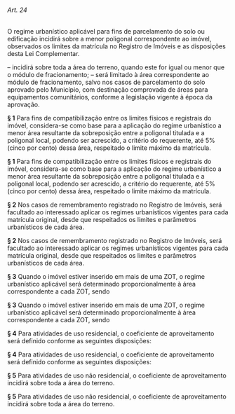
###### Art. 24
O regime urbanístico aplicável para fins de parcelamento do solo ou edificação incidirá sobre a menor poligonal correspondente ao imóvel, observados os limites da matrícula no Registro de Imóveis e as disposições desta Lei Complementar.

– incidirá sobre toda a área do terreno, quando este for igual ou menor que o módulo de fracionamento;
– será limitado à área correspondente ao módulo de fracionamento, salvo nos casos de parcelamento do solo aprovado pelo Município, com destinação comprovada de áreas para equipamentos comunitários, conforme a legislação vigente à época da aprovação.

**§ 1** Para fins de compatibilização entre os limites físicos e registrais do imóvel, considera-se como base para a aplicação do regime urbanístico a menor área resultante da sobreposição entre a poligonal titulada e a poligonal local, podendo ser acrescido, a critério do requerente, até 5% (cinco por cento) dessa área, respeitado o limite máximo da matrícula.

**§ 1** Para fins de compatibilização entre os limites físicos e registrais do imóvel, considera-se como base para a aplicação do regime urbanístico a menor área resultante da sobreposição entre a poligonal titulada e a poligonal local, podendo ser acrescido, a critério do requerente, até 5% (cinco por cento) dessa área, respeitado o limite máximo da matrícula.

**§ 2** Nos casos de remembramento registrado no Registro de Imóveis, será facultado ao interessado aplicar os regimes urbanísticos vigentes para cada matrícula original, desde que respeitados os limites e parâmetros urbanísticos de cada área.

**§ 2** Nos casos de remembramento registrado no Registro de Imóveis, será facultado ao interessado aplicar os regimes urbanísticos vigentes para cada matrícula original, desde que respeitados os limites e parâmetros urbanísticos de cada área.

**§ 3** Quando o imóvel estiver inserido em mais de uma ZOT, o regime urbanístico aplicável será determinado proporcionalmente à área correspondente a cada ZOT, sendo

**§ 3** Quando o imóvel estiver inserido em mais de uma ZOT, o regime urbanístico aplicável será determinado proporcionalmente à área correspondente a cada ZOT, sendo

**§ 4** Para atividades de uso residencial, o coeficiente de aproveitamento será definido conforme as seguintes disposições:

**§ 4** Para atividades de uso residencial, o coeficiente de aproveitamento será definido conforme as seguintes disposições:

**§ 5** Para atividades de uso não residencial, o coeficiente de aproveitamento incidirá sobre toda a área do terreno.

**§ 5** Para atividades de uso não residencial, o coeficiente de aproveitamento incidirá sobre toda a área do terreno.
